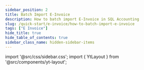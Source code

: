 ```yaml
---
sidebar_position: 2
title: Batch Import E-Invoice
description: How to batch import E-Invoice in SQL Accounting
slug: /quick-start/e-invoice/how-to-batch-import-e-invoice
tags: ["E Invoice"]
hide_title: true
hide_table_of_contents: true
sidebar_class_name: hidden-sidebar-items
---
```


import '@src/css/sidebar.css';
import { YtLayout } from '@src/components/yt-layout';

<YtLayout
    videoId="K_p98wYEH7c"
/>
